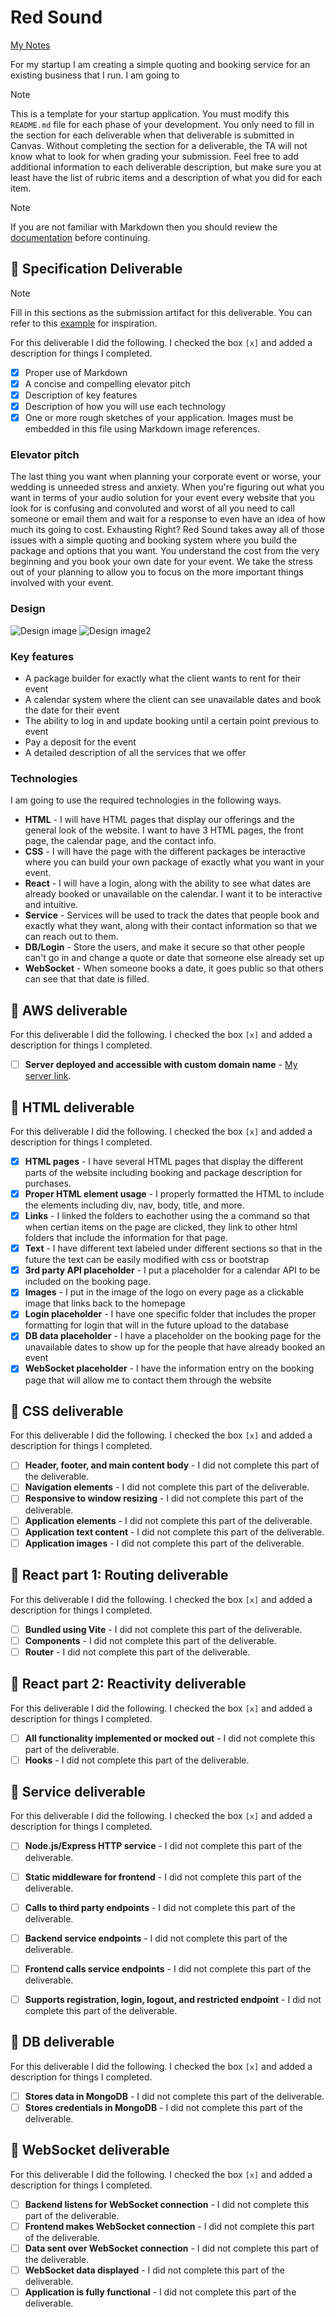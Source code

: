 # Red Sound

[My Notes](notes.md)

For my startup I am creating a simple quoting and booking service for an existing business that I run. I am going to 


> [!NOTE]
>  This is a template for your startup application. You must modify this `README.md` file for each phase of your development. You only need to fill in the section for each deliverable when that deliverable is submitted in Canvas. Without completing the section for a deliverable, the TA will not know what to look for when grading your submission. Feel free to add additional information to each deliverable description, but make sure you at least have the list of rubric items and a description of what you did for each item.

> [!NOTE]
>  If you are not familiar with Markdown then you should review the [documentation](https://docs.github.com/en/get-started/writing-on-github/getting-started-with-writing-and-formatting-on-github/basic-writing-and-formatting-syntax) before continuing.

## 🚀 Specification Deliverable

> [!NOTE]
>  Fill in this sections as the submission artifact for this deliverable. You can refer to this [example](https://github.com/webprogramming260/startup-example/blob/main/README.md) for inspiration.

For this deliverable I did the following. I checked the box `[x]` and added a description for things I completed.

- [X] Proper use of Markdown
- [X] A concise and compelling elevator pitch
- [X] Description of key features
- [X] Description of how you will use each technology
- [X] One or more rough sketches of your application. Images must be embedded in this file using Markdown image references.

### Elevator pitch

The last thing you want when planning your corporate event or worse, your wedding is unneeded stress and anxiety. When you're figuring out what you want in terms of your audio solution for your event every website that you look for is confusing and convoluted and worst of all you need to call someone or email them and wait for a response to even have an idea of how much its going to cost. Exhausting Right? Red Sound takes away all of those issues with a simple quoting and booking system where you build the package and options that you want. You understand the cost from the very beginning and you book your own date for your event. We take the stress out of your planning to allow you to focus on the more important things involved with your event. 

### Design

![Design image](sketch1.png) 
![Design image2](sketch2.png)

### Key features

- A package builder for exactly what the client wants to rent for their event
- A calendar system where the client can see unavailable dates and book the date for their event
- The ability to log in and update booking until a certain point previous to event
- Pay a deposit for the event
- A detailed description of all the services that we offer

### Technologies

I am going to use the required technologies in the following ways.

- **HTML** - I will have HTML pages that display our offerings and the general look of the website. I want to have 3 HTML pages, the front page, the calendar page, and the contact info.
- **CSS** - I will have the page with the different packages be interactive where you can build your own package of exactly what you want in your event. 
- **React** - I will have a login, along with the ability to see what dates are already booked or unavailable on the calendar. I want it to be interactive and intuitive.
- **Service** - Services will be used to track the dates that people book and exactly what they want, along with their contact information so that we can reach out to them.
- **DB/Login** - Store the users, and make it secure so that other people can't go in and change a quote or date that someone else already set up 
- **WebSocket** - When someone books a date, it goes public so that others can see that that date is filled.

## 🚀 AWS deliverable

For this deliverable I did the following. I checked the box `[x]` and added a description for things I completed.

- [ ] **Server deployed and accessible with custom domain name** - [My server link](https://yourdomainnamehere.click).

## 🚀 HTML deliverable

For this deliverable I did the following. I checked the box `[x]` and added a description for things I completed.

- [X] **HTML pages** - I have several HTML pages that display the different parts of the website including booking and package description for purchases. 
- [x] **Proper HTML element usage** - I properly formatted the HTML to include the elements including div, nav, body, title, and more.
- [x] **Links** - I linked the folders to eachother using the a command so that when certian items on the page are clicked, they link to other html folders that include the information for that page.
- [x] **Text** - I have different text labeled under different sections so that in the future the text can be easily modified with css or bootstrap
- [x] **3rd party API placeholder** - I put a placeholder for a calendar API to be included on the booking page.
- [x] **Images** - I put in the image of the logo on every page as a clickable image that links back to the homepage
- [x] **Login placeholder** - I have one specific folder that includes the proper formatting for login that will in the future upload to the database
- [x] **DB data placeholder** - I have a placeholder on the booking page for the unavailable dates to show up for the people that have already booked an event
- [x] **WebSocket placeholder** - I have the information entry on the booking page that will allow me to contact them through the website

## 🚀 CSS deliverable

For this deliverable I did the following. I checked the box `[x]` and added a description for things I completed.

- [ ] **Header, footer, and main content body** - I did not complete this part of the deliverable.
- [ ] **Navigation elements** - I did not complete this part of the deliverable.
- [ ] **Responsive to window resizing** - I did not complete this part of the deliverable.
- [ ] **Application elements** - I did not complete this part of the deliverable.
- [ ] **Application text content** - I did not complete this part of the deliverable.
- [ ] **Application images** - I did not complete this part of the deliverable.

## 🚀 React part 1: Routing deliverable

For this deliverable I did the following. I checked the box `[x]` and added a description for things I completed.

- [ ] **Bundled using Vite** - I did not complete this part of the deliverable.
- [ ] **Components** - I did not complete this part of the deliverable.
- [ ] **Router** - I did not complete this part of the deliverable.

## 🚀 React part 2: Reactivity deliverable

For this deliverable I did the following. I checked the box `[x]` and added a description for things I completed.

- [ ] **All functionality implemented or mocked out** - I did not complete this part of the deliverable.
- [ ] **Hooks** - I did not complete this part of the deliverable.

## 🚀 Service deliverable

For this deliverable I did the following. I checked the box `[x]` and added a description for things I completed.

- [ ] **Node.js/Express HTTP service** - I did not complete this part of the deliverable.
- [ ] **Static middleware for frontend** - I did not complete this part of the deliverable.
- [ ] **Calls to third party endpoints** - I did not complete this part of the deliverable.
- [ ] **Backend service endpoints** - I did not complete this part of the deliverable.
- [ ] **Frontend calls service endpoints** - I did not complete this part of the deliverable.
- [ ] **Supports registration, login, logout, and restricted endpoint** - I did not complete this part of the deliverable.


## 🚀 DB deliverable

For this deliverable I did the following. I checked the box `[x]` and added a description for things I completed.

- [ ] **Stores data in MongoDB** - I did not complete this part of the deliverable.
- [ ] **Stores credentials in MongoDB** - I did not complete this part of the deliverable.

## 🚀 WebSocket deliverable

For this deliverable I did the following. I checked the box `[x]` and added a description for things I completed.

- [ ] **Backend listens for WebSocket connection** - I did not complete this part of the deliverable.
- [ ] **Frontend makes WebSocket connection** - I did not complete this part of the deliverable.
- [ ] **Data sent over WebSocket connection** - I did not complete this part of the deliverable.
- [ ] **WebSocket data displayed** - I did not complete this part of the deliverable.
- [ ] **Application is fully functional** - I did not complete this part of the deliverable.
